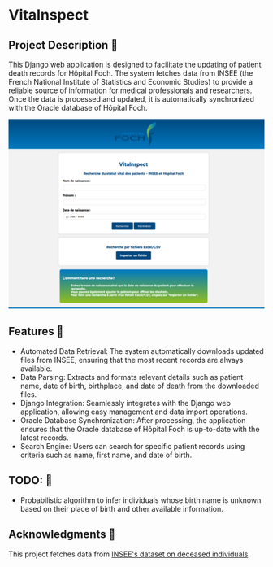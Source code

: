 # VitaInspect

## Project Description 🏨

This Django web application is designed to facilitate the updating of patient death records for Hôpital Foch. The system fetches data from INSEE (the French National Institute of Statistics and Economic Studies) to provide a reliable source of information for medical professionals and researchers. Once the data is processed and updated, it is automatically synchronized with the Oracle database of Hôpital Foch.

<p align="center">
    <img src="./CaptureHome.png" width="700">
</p>

## Features 🚒

- Automated Data Retrieval: The system automatically downloads updated files from INSEE, ensuring that the most recent records are always available.
- Data Parsing: Extracts and formats relevant details such as patient name, date of birth, birthplace, and date of death from the downloaded files.
- Django Integration: Seamlessly integrates with the Django web application, allowing easy management and data import operations.
- Oracle Database Synchronization: After processing, the application ensures that the Oracle database of Hôpital Foch is up-to-date with the latest records.
- Search Engine: Users can search for specific patient records using criteria such as name, first name, and date of birth. 


## TODO: 📝 

- Probabilistic algorithm to infer individuals whose birth name is unknown based on their place of birth and other available information.

## Acknowledgments 💊
This project fetches data from [INSEE's dataset on deceased individuals](https://www.data.gouv.fr/fr/datasets/fichier-des-personnes-decedees/).



